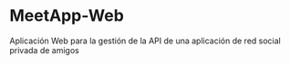 # MeetApp-Web
Aplicación Web para la gestión de la API de una aplicación de red social privada de amigos
